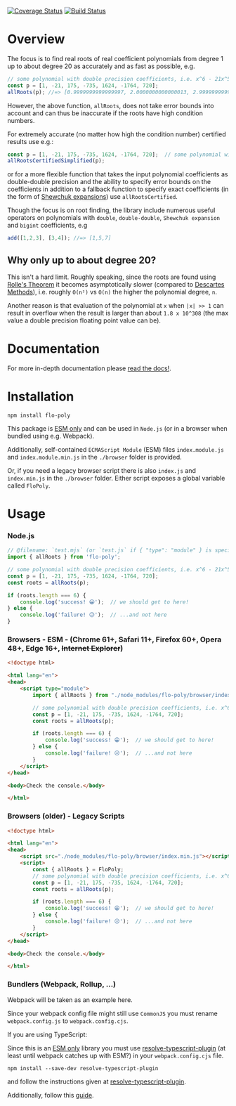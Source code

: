 [![Coverage Status](https://coveralls.io/repos/github/FlorisSteenkamp/FloPoly/badge.svg?branch=master)](https://coveralls.io/github/FlorisSteenkamp/FloPoly?branch=master)
[![Build Status](https://travis-ci.org/FlorisSteenkamp/FloPoly.svg?branch=master)](https://travis-ci.org/FlorisSteenkamp/FloPoly)

# Overview

The focus is to find real roots of real coefficient polynomials from degree 1 up to about degree 20 as
accurately and as fast as possible, e.g.  
```typescript
// some polynomial with double precision coefficients, i.e. x^6 - 21x^5 + 175x^4 - 735x^3 + 1624x^2 - 1764 + 720
const p = [1, -21, 175, -735, 1624, -1764, 720];  
allRoots(p); //=> [0.9999999999999997, 2.0000000000000013, 2.9999999999999316, 4.00000000000096, 5.000000000000012, 6.00000000000028]
```

However, the above function, `allRoots`, does not take error bounds into account and
can thus be inaccurate if the roots have high condition numbers.

For extremely accurate (no matter how high the condition number) certified results use e.g.:

```typescript
const p = [1, -21, 175, -735, 1624, -1764, 720];  // some polynomial with double precision coefficients
allRootsCertifiedSimplified(p);
```

or for a more flexible function that takes the input polynomial coefficients 
as double-double precision and the ability to specify error bounds on the coefficients
in addition to a fallback function to specify exact coefficients 
(in the form of [Shewchuk expansions](https://people.eecs.berkeley.edu/~jrs/papers/robustr.pdf)) 
use `allRootsCertified`.

Though the focus is on root finding, the library include numerous useful operators
on polynomials with `double`, `double-double`, `Shewchuk expansion` and `bigint` coefficients, e.g

```typescript
add([1,2,3], [3,4]); //=> [1,5,7]
```

## Why only up to about degree 20?
This isn't a hard limit. Roughly speaking, since the roots are found 
using [Rolle's Theorem](https://en.wikipedia.org/wiki/Rolle%27s_theorem) 
it becomes asymptotically slower (compared to [Descartes Methods](https://en.wikipedia.org/wiki/Descartes%27_rule_of_signs)), i.e. 
roughly `O(n²)` vs `O(n)` the higher the polynomial degree, `n`.

Another reason is that evaluation of the polynomial at `x` when `|x| >> 1` can result in
overflow when the result is larger than about `1.8 x 10^308` (the max value a double precision floating point value can be).


# Documentation
For more in-depth documentation please [read the docs!](https://florissteenkamp.github.io/FloPoly).

# Installation

```cli
npm install flo-poly
```

This package is [ESM only](https://gist.github.com/sindresorhus/a39789f98801d908bbc7ff3ecc99d99c)
and can be used in `Node.js` (or in a browser when bundled using e.g. Webpack).

Additionally, self-contained `ECMAScript Module` (ESM) files `index.module.js` and
`index.module.min.js` in the `./browser` folder is provided.

Or, if you need a legacy browser script there is also `index.js`
and `index.min.js` in the `./browser` folder. Either script exposes a global 
variable called `FloPoly`.

# Usage

### Node.js
```JavaScript
// @filename: `test.mjs` (or `test.js` if { "type": "module" } is specified in your package.json)
import { allRoots } from 'flo-poly';

// some polynomial with double precision coefficients, i.e. x^6 - 21x^5 + 175x^4 - 735x^3 + 1624x^2 - 1764 + 720
const p = [1, -21, 175, -735, 1624, -1764, 720];  
const roots = allRoots(p);

if (roots.length === 6) {
    console.log('success! 😁');  // we should get to here!
} else {
    console.log('failure! 😥');  // ...and not here
}
```

### Browsers - ESM - (Chrome 61+, Safari 11+, Firefox 60+, Opera 48+, Edge 16+, ~~Internet Explorer~~)

```html
<!doctype html>

<html lang="en">
<head>
    <script type="module">
        import { allRoots } from "./node_modules/flo-poly/browser/index.module.min.js";

        // some polynomial with double precision coefficients, i.e. x^6 - 21x^5 + 175x^4 - 735x^3 + 1624x^2 - 1764 + 720
        const p = [1, -21, 175, -735, 1624, -1764, 720];  
        const roots = allRoots(p);

        if (roots.length === 6) {
            console.log('success! 😁');  // we should get to here!
        } else {
            console.log('failure! 😥');  // ...and not here
        }
    </script>
</head>

<body>Check the console.</body>

</html>
```

### Browsers (older) - Legacy Scripts

```html
<!doctype html>

<html lang="en">
<head>
    <script src="./node_modules/flo-poly/browser/index.min.js"></script>
    <script>
        const { allRoots } = FloPoly;
        // some polynomial with double precision coefficients, i.e. x^6 - 21x^5 + 175x^4 - 735x^3 + 1624x^2 - 1764 + 720
        const p = [1, -21, 175, -735, 1624, -1764, 720];  
        const roots = allRoots(p);

        if (roots.length === 6) {
            console.log('success! 😁');  // we should get to here!
        } else {
            console.log('failure! 😥');  // ...and not here
        }
    </script>
</head>

<body>Check the console.</body>

</html>
```

### Bundlers (Webpack, Rollup, ...)

Webpack will be taken as an example here.

Since your webpack config file might still use `CommonJS` you must rename 
`webpack.config.js` to `webpack.config.cjs`.

If you are using TypeScript:

Since this is an [ESM only](https://gist.github.com/sindresorhus/a39789f98801d908bbc7ff3ecc99d99c)
library you must use [resolve-typescript-plugin](https://www.npmjs.com/package/resolve-typescript-plugin) 
(at least until webpack catches up with ESM?) in your `webpack.config.cjs` file.

```cli
npm install --save-dev resolve-typescript-plugin
```

and follow the instructions given at [resolve-typescript-plugin](https://www.npmjs.com/package/resolve-typescript-plugin).

Additionally, follow this [guide](https://gist.github.com/sindresorhus/a39789f98801d908bbc7ff3ecc99d99c#how-can-i-make-my-typescript-project-output-esm).

